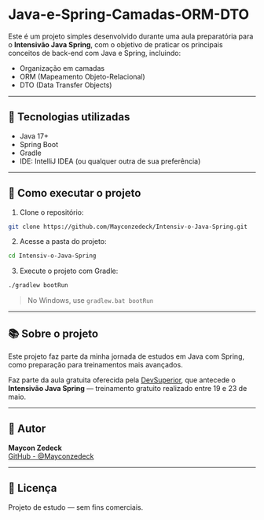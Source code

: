 # Java-e-Spring-Camadas-ORM-DTO

Este é um projeto simples desenvolvido durante uma aula preparatória para o **Intensivão Java Spring**, com o objetivo de praticar os principais conceitos de back-end com Java e Spring, incluindo:

- Organização em camadas
- ORM (Mapeamento Objeto-Relacional)
- DTO (Data Transfer Objects)

---

## 🔧 Tecnologias utilizadas

- Java 17+  
- Spring Boot  
- Gradle  
- IDE: IntelliJ IDEA (ou qualquer outra de sua preferência)

---

## 🚀 Como executar o projeto

1. Clone o repositório:  
```bash
git clone https://github.com/Mayconzedeck/Intensiv-o-Java-Spring.git
```

2. Acesse a pasta do projeto:  
```bash
cd Intensiv-o-Java-Spring
```

3. Execute o projeto com Gradle:  
```bash
./gradlew bootRun
```
> No Windows, use `gradlew.bat bootRun`

---

## 📚 Sobre o projeto

Este projeto faz parte da minha jornada de estudos em Java com Spring, como preparação para treinamentos mais avançados.

Faz parte da aula gratuita oferecida pela [DevSuperior](https://devsuperior.com.br), que antecede o **Intensivão Java Spring** — treinamento gratuito realizado entre 19 e 23 de maio.

---

## 👤 Autor

**Maycon Zedeck**  
[GitHub - @Mayconzedeck](https://github.com/Mayconzedeck)

---

## 📄 Licença

Projeto de estudo — sem fins comerciais.
